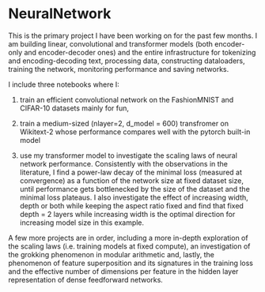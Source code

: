# NeuralNetwork

This is the primary project I have been working on for the past few months. I am building linear, convolutional and transformer models (both encoder-only and encoder-decoder ones) and the entire infrastructure for tokenizing and encoding-decoding text, processing data, constructing dataloaders, training the network, monitoring performance and saving networks. 

I include three notebooks where I:

1) train an efficient convolutional network on the FashionMNIST  and CIFAR-10 datasets mainly for fun,

2) train a medium-sized (nlayer=2, d_model = 600) transfromer on Wikitext-2 whose performance compares well with the pytorch built-in model

3) use my transformer model to investigate the scaling laws of neural network performance. Consistently with the observations in the literature, I find a power-law decay of the minimal loss (measured at convergence) as a function of the network size at fixed dataset size, until performance gets bottlenecked by the size of the dataset and the minimal loss plateaus. I also investigate the effect of increasing width, depth or both while keeping the aspect ratio fixed and find that fixed depth = 2 layers while increasing width is the optimal direction for increasing model size in this example.

A few more projects are in order, including a more in-depth exploration of the scaling laws (i.e. training models at fixed compute), an investigation of the grokking phenomenon in modular arithmetic and, lastly, the phenomenon of feature superposition and its signatures in the training loss and the effective number of dimensions per feature in the hidden layer representation of dense feedforward networks.
